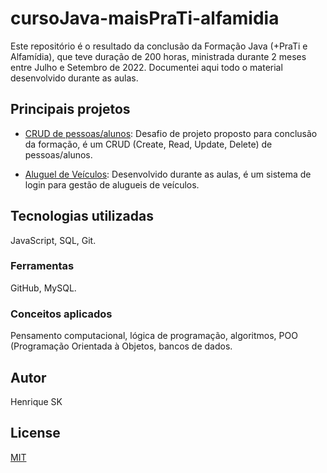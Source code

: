 # cursoJava-maisPraTi-alfamidia

Este repositório é o resultado da conclusão da Formação Java (+PraTi e Alfamídia), que teve duração de 200 horas, ministrada durante 2 meses entre Julho e Setembro de 2022. Documentei aqui todo o material desenvolvido durante as aulas.

## Principais projetos

- [CRUD de pessoas/alunos](https://github.com/henrique-sk/CRUD-de-pessoas-alunos): Desafio de projeto proposto para conclusão da formação, é um CRUD (Create, Read, Update, Delete) de pessoas/alunos.

- [Aluguel de Veículos](https://github.com/henrique-sk/Projeto-Aluguel-de-Veiculos): Desenvolvido durante as aulas, é um sistema de login para gestão de alugueis de veículos.

## Tecnologias utilizadas

JavaScript, SQL, Git.

### Ferramentas

GitHub, MySQL.

### Conceitos aplicados

Pensamento computacional, lógica de programação, algoritmos, POO (Programação Orientada à Objetos, bancos de dados.

## Autor

Henrique SK

## License
[MIT](https://choosealicense.com/license/mit/)